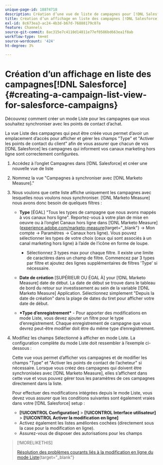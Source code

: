 ```yaml
---
unique-page-id: 18874718
description: Création d’une vue de liste de campagnes pour [!DNL Salesforce Campaigns] - [!DNL Marketo Measure] - Documentation du produit
title: Création d’un affichage en liste des campagnes [!DNL Salesforce]
exl-id: 8c673ea3-ac24-4b3d-b67d-76888179c07a
feature: Channels
source-git-commit: 8ac315e7c4110d14811e77ef0586bd663ea1f8ab
workflow-type: tm+mt
source-wordcount: '424'
ht-degree: 3%

---
```


# Création d’un affichage en liste des campagnes[!DNL Salesforce] {#creating-a-campaign-list-view-for-salesforce-campaigns}

Découvrez comment créer un mode Liste pour les campagnes que vous souhaitez synchroniser avec les points de contact d’achat.

La vue Liste des campagnes qui peut être créée vous permet d’avoir un emplacement d’accès pour afficher et gérer les champs &quot;Type&quot; et &quot;Activer les points de contact du client&quot; afin de vous assurer que chacun de vos [!DNL Salesforce] les campagnes qui informent vos canaux marketing hors ligne sont correctement configurées.

1. Accédez à l’onglet Campagnes dans [!DNL Salesforce] et créer une nouvelle vue de liste
1. Nommez la vue &quot;Campagnes à synchroniser avec [!DNL Marketo Measure].&quot;
1. Nous voulons que cette liste affiche uniquement les campagnes avec lesquelles nous voulons nous synchroniser. [!DNL Marketo Measure] nous avons donc besoin de quelques filtres :

   * **Type** [ÉGAL] &quot;Tous les types de campagne que nous avons mappés à vos canaux hors ligne&quot;. Reportez-vous à votre plan de mise en oeuvre ou à l’onglet Canaux hors ligne dans [!DNL Marketo Measure] ([experience.adobe.com/marketo-measure](https://experience.adobe.com/marketo-measure){target="_blank"} -> Mon compte -> Paramètres -> Canaux hors ligne). Vous pouvez sélectionner les types de votre choix (ceux qui sont associés à un canal marketing hors ligne) à l’aide de l’icône en forme de loupe.

      * Sélectionnez 3 types max pour chaque filtre. Il existe une limite de caractères dans un champ de filtre. Commencez par 3 types par filtre et ajoutez des lignes supplémentaires de filtres &#39;Type&#39; si nécessaire.

   * **Date de création** [SUPÉRIEUR OU ÉGAL À] your [!DNL Marketo Measure] date de début. La date de début se trouve dans le tableau de bord du retour sur investissement au sein de la variable [!DNL Marketo Measure] Application. Sélectionnez simplement &quot;Depuis la date de création&quot; dans la plage de dates du tiret pour afficher votre date de début.
   * **&#42;Type d’enregistrement&#42;** - Pour apporter des modifications en mode Liste, vous devez ajouter un filtre pour le type d’enregistrement. Chaque enregistrement de campagne que vous devrez peut-être modifier doit être du même type d’enregistrement.

1. Modifiez les champs Sélectionné à afficher en mode Liste. La configuration complète du mode Liste doit ressembler à l’exemple ci-dessous :

   Cette vue vous permet d’afficher vos campagnes et de modifier les champs &quot;Type&quot; et &quot;Activer les points de contact de l’acheteur&quot; si nécessaire. Lorsque vous créez des campagnes qui doivent être synchronisées avec [!DNL Marketo Measure], elles s’affichent dans cette vue et vous pouvez gérer tous les paramètres de ces campagnes directement dans la liste.

   Pour effectuer des modifications intégrées depuis le mode Liste, vous devez vous assurer que les conditions suivantes sont également vraies dans votre [!DNL Salesforce] setup :

   * **[!UICONTROL Configuration]** > **[!UICONTROL Interface utilisateur]** > **[!UICONTROL Activer la modification en ligne]**
   * Activez également les listes améliorées cochées (directement sous la case pour la modification en ligne).
   * Assurez-vous de disposer des autorisations pour les champs

>[!MORELIKETHIS]
>
>[Résolution des problèmes courants liés à la modification en ligne du mode Liste](http://help.salesforce.com/articleView?id=000003911&amp;language=en_US&amp;type=1){target="_blank"}
